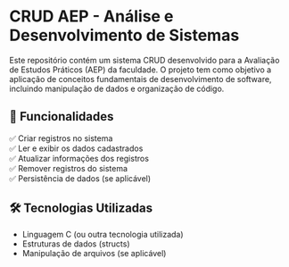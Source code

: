 # CRUD AEP - Análise e Desenvolvimento de Sistemas

Este repositório contém um sistema CRUD desenvolvido para a Avaliação de Estudos Práticos (AEP) da faculdade. O projeto tem como objetivo a aplicação de conceitos fundamentais de desenvolvimento de software, incluindo manipulação de dados e organização de código.

## 🚀 Funcionalidades

✅ Criar registros no sistema  
✅ Ler e exibir os dados cadastrados  
✅ Atualizar informações dos registros  
✅ Remover registros do sistema  
✅ Persistência de dados (se aplicável)  

## 🛠️ Tecnologias Utilizadas

- Linguagem C (ou outra tecnologia utilizada)  
- Estruturas de dados (structs)  
- Manipulação de arquivos (se aplicável)  
